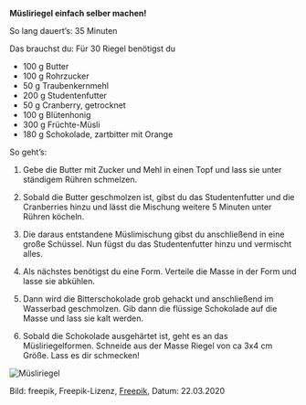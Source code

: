 **Müsliriegel einfach selber machen!**

So lang dauert’s: 35 Minuten

Das brauchst du: Für 30 Riegel benötigst du 
- 100 g Butter
- 100 g Rohrzucker
- 50 g Traubenkernmehl
- 200 g Studentenfutter
- 50 g Cranberry, getrocknet
- 100 g Blütenhonig
- 300 g Früchte-Müsli
- 180 g Schokolade, zartbitter mit Orange

So geht’s:

1. Gebe die Butter mit Zucker und Mehl in einen Topf und lass sie unter ständigem Rühren schmelzen.

2. Sobald die Butter geschmolzen ist, gibst du das Studentenfutter und die Cranberries hinzu und lässt die Mischung weitere 5 Minuten unter Rühren köcheln.

3. Die daraus entstandene Müslimischung gibst du anschließend in eine große Schüssel. Nun fügst du das Studentenfutter hinzu und vermischt alles.

4. Als nächstes benötigst du eine Form. Verteile die Masse in der Form und lasse sie abkühlen.

5. Dann wird die Bitterschokolade grob gehackt und anschließend im Wasserbad geschmolzen. Gib dann die flüssige Schokolade auf die Masse und lass sie kalt werden.

6. Sobald die Schokolade ausgehärtet ist, geht es an das Müsliriegelformen. Schneide aus der Masse Riegel von ca 3x4 cm Größe. Lass es dir schmecken!

![Müsliriegel](https://image.freepik.com/fotos-kostenlos/trockenfruechte-plaetzchen-und-muesliriegel-auf-hoelzernem-strukturiertem-hintergrund_23-2148026921.jpg)

Bild: freepik, Freepik-Lizenz, [Freepik](https://de.freepik.com/fotos-kostenlos/trockenfruechte-plaetzchen-und-muesliriegel-auf-hoelzernem-strukturiertem-hintergrund_3668508.htm#page=1&query=müsliriegel&position=6), Datum: 22.03.2020
